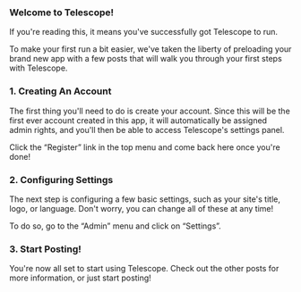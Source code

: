 ### Welcome to Telescope!

If you're reading this, it means you've successfully got Telescope to run. 

To make your first run a bit easier, we've taken the liberty of preloading your brand new app with a few posts that will walk you through your first steps with Telescope.

### 1. Creating An Account

The first thing you'll need to do is create your account. Since this will be the first ever account created in this app, it will automatically be assigned admin rights, and you'll then be able to access Telescope's settings panel.

Click the “Register” link in the top menu and come back here once you're done!

### 2. Configuring Settings

The next step is configuring a few basic settings, such as your site's title, logo, or language. Don't worry, you can change all of these at any time!

To do so, go to the “Admin” menu and click on “Settings”.

### 3. Start Posting!

You're now all set to start using Telescope. Check out the other posts for more information, or just start posting!
